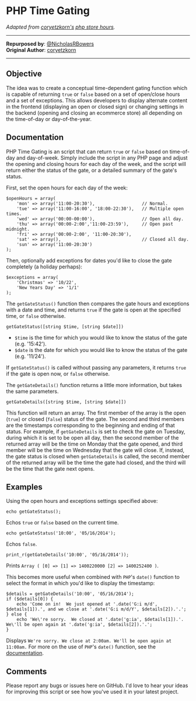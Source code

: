 PHP Time Gating
===============
*Adapted from [coryetzkorn's](https://github.com/coryetzkorn) [php store hours](https://github.com/coryetzkorn/php_store_hours).*

---------------------------------------------------------------------------

**Repurposed by**: [@NicholasRBowers](http://twitter.com/NicholasRBowers)  
**Original Author**: [coryetzkorn](https://github.com/coryetzkorn)

---------------------------------------------------------------------------

Objective
---------
The idea was to create a conceptual time-dependent gating function which is capable of returning `true` or `false` based on a set of open/close hours and a set of exceptions.  This allows developers to display alternate content in the frontend (displaying an open or closed sign) or changing settings in the backend (opening and closing an ecommerce store) all depending on the time-of-day or day-of-the-year.

Documentation
-------------
PHP Time Gating is an script that can return `true` or `false` based on time-of-day and day-of-week.  Simply include the script in any PHP page and adjust the opening and closing hours for each day of the week, and the script will return either the status of the gate, or a detailed summary of the gate's status.

First, set the open hours for each day of the week:

    $openHours = array(
        'mon' => array('11:00-20:30'),                  // Normal.
        'tue' => array('11:00-16:00', '18:00-22:30'),   // Multiple open times.
        'wed' => array('00:00-00:00'),                  // Open all day.
        'thu' => array('00:00-2:00','11:00-23:59'),     // Open past midnight.
        'fri' => array('00:00-2:00', '11:00-20:30'),
        'sat' => array(),                               // Closed all day.
        'sun' => array('11:00-20:30')
    );

Then, optionally add exceptions for dates you'd like to close the gate completely (a holiday perhaps):

    $exceptions = array(
        'Christmas' => '10/22',
        'New Years Day' => '1/1'
    );

The `getGateStatus()` function then compares the gate hours and exceptions with a date and time, and returns `true` if the gate is open at the specified time, or `false` otherwise.
    
    getGateStatus([string $time, [string $date]])

+ `$time` is the time for which you would like to know the status of the gate (e.g. '15:42').
+ `$date` is the date for which you would like to know the status of the gate (e.g. '11/24').

If `getGateStatus()` is called without passing any parameters, it returns `true` if the gate is open now, or `false` otherwise.

The `getGateDetails()` function returns a little more information, but takes the same parameters.
    
    getGateDetails([string $time, [string $date]])

This function will return an array.  The first member of the array is the open (`true`) or closed (`false`) status of the gate.  The second and third members are the timestamps corresponding to the beginning and ending of that status.  For example, if `getGateDetails` is set to check the gate on Tuesday, during which it is set to be open all day, then the second member of the returned array will be the time on Monday that the gate opened, and third member will be the time on Wednesday that the gate will close.  If, instead, the gate status is closed when `getGateDetails` is called, the second member of the returned array will be the time the gate had closed, and the third will be the time that the gate next opens.

Examples
--------
Using the open hours and exceptions settings specified above:

    echo getGateStatus();

Echos `true` or `false` based on the current time.

    echo getGateStatus('10:00', '05/16/2014');

Echos `false`.

    print_r(getGateDetails('10:00', '05/16/2014'));

Prints `Array ( [0] => [1] => 1400220000 [2] => 1400252400 )`.

This becomes more useful when combined with `PHP`'s `date()` function to select the format in which you'd like to display the timestamp:

    $details = getGateDetails('10:00', '05/16/2014');
    if ($details[0]) {
        echo 'Come on in!  We just opened at '.date('G:i m/d', $details[1]).', and we close at '.date('G:i m/d/Y', $details[2]).'.';
    } else {
        echo 'We\'re sorry.  We closed at '.date('g:ia', $details[1]).'.  We\'ll be open again at '.date('g:ia', $details[2]).'.';
    }

Displays `We're sorry. We close at 2:00am. We'll be open again at 11:00am.`  For more on the use of `PHP`'s `date()` function, see the [documentation](http://php.net/manual/en/function.date.php).

Comments
--------
Please report any bugs or issues here on GitHub. I'd love to hear your ideas for improving this script or see how you've used it in your latest project.